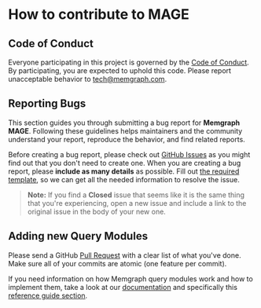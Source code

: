 # How to contribute to MAGE

## Code of Conduct

Everyone participating in this project is governed by the [Code of Conduct](CODE_OF_CONDUCT.md). By participating, you are expected to uphold this code. Please report unacceptable behavior to <tech@memgraph.com>.

## Reporting Bugs

This section guides you through submitting a bug report for **Memgraph MAGE**. Following these guidelines helps maintainers and the community understand your report, reproduce the behavior, and find related reports.

Before creating a bug report, please check out [GitHub Issues](https://github.com/memgraph/mage/issues) as you might find out that you don't need to create one. When you are creating a bug report, please **include as many details** as possible. Fill out [the required template](https://github.com/memgraph/mage/blob/main/.github/ISSUE_TEMPLATE/bug_report.md), so we can get all the needed information to resolve the issue.

> **Note:** If you find a **Closed** issue that seems like it is the same thing that you're experiencing, open a new issue and include a link to the original issue in the body of your new one.

## Adding new Query Modules

Please send a GitHub [Pull Request](https://github.com/memgraph/mage/pulls) with a clear list of what you've done. Make sure all of your commits are atomic (one feature per commit).

If you need information on how Memgraph query modules work and how to implement them, take a look at our [documentation](https://docs.memgraph.com/memgraph/database-functionalities/query-modules) and specifically this [reference guide section](https://docs.memgraph.com/memgraph/reference-guide/query-modules).
